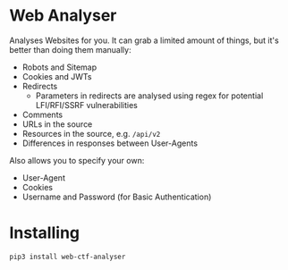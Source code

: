 # Web Analyser
Analyses Websites for you. It can grab a limited amount of things, but it's better than doing them manually:

* Robots and Sitemap
* Cookies and JWTs
* Redirects
    * Parameters in redirects are analysed using regex for potential LFI/RFI/SSRF vulnerabilities
* Comments
* URLs in the source
* Resources in the source, e.g. `/api/v2`
* Differences in responses between User-Agents

Also allows you to specify your own:
* User-Agent
* Cookies
* Username and Password (for Basic Authentication)

# Installing
```
pip3 install web-ctf-analyser
```

